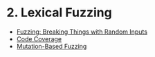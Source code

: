 # 2. Lexical Fuzzing

- [Fuzzing: Breaking Things with Random Inputs](https://github.com/KimSeoYe/TheFuzzingBook/tree/main/2_lexical_fuzzing/1_fuzzing_braking_thing_with_random_inputs#readme)
- [Code Coverage](https://github.com/KimSeoYe/TheFuzzingBook/tree/main/2_lexical_fuzzing/2_code_coverage#readme)
- [Mutation-Based Fuzzing](https://github.com/KimSeoYe/TheFuzzingBook/tree/main/2_lexical_fuzzing/3_mutation_based_fuzzing#readme)